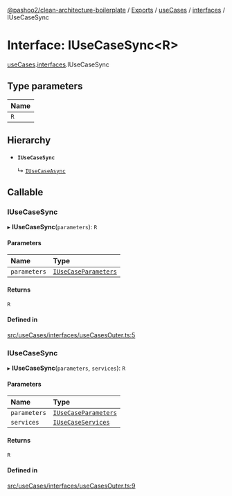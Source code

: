 [@pashoo2/clean-architecture-boilerplate](../README.md) / [Exports](../modules.md) / [useCases](../modules/usecases.md) / [interfaces](../modules/usecases.interfaces.md) / IUseCaseSync

# Interface: IUseCaseSync<R\>

[useCases](../modules/usecases.md).[interfaces](../modules/usecases.interfaces.md).IUseCaseSync

## Type parameters

| Name |
| :------ |
| `R` |

## Hierarchy

- **`IUseCaseSync`**

  ↳ [`IUseCaseAsync`](usecases.interfaces.iusecaseasync.md)

## Callable

### IUseCaseSync

▸ **IUseCaseSync**(`parameters`): `R`

#### Parameters

| Name | Type |
| :------ | :------ |
| `parameters` | [`IUseCaseParameters`](usecases.interfaces.iusecaseparameters.md) |

#### Returns

`R`

#### Defined in

[src/useCases/interfaces/useCasesOuter.ts:5](https://github.com/pashoo2/clean-architecture-boilerplate/blob/914ff8c/src/useCases/interfaces/useCasesOuter.ts#L5)

### IUseCaseSync

▸ **IUseCaseSync**(`parameters`, `services`): `R`

#### Parameters

| Name | Type |
| :------ | :------ |
| `parameters` | [`IUseCaseParameters`](usecases.interfaces.iusecaseparameters.md) |
| `services` | [`IUseCaseServices`](usecases.interfaces.iusecaseservices.md) |

#### Returns

`R`

#### Defined in

[src/useCases/interfaces/useCasesOuter.ts:9](https://github.com/pashoo2/clean-architecture-boilerplate/blob/914ff8c/src/useCases/interfaces/useCasesOuter.ts#L9)
